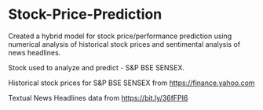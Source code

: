 # Stock-Price-Prediction
Created a hybrid model for stock price/performance prediction using numerical analysis of historical stock prices and sentimental analysis of news headlines.

Stock used to analyze and predict - S&P BSE SENSEX.

Historical stock prices for S&P BSE SENSEX from https://finance.yahoo.com

Textual News Headlines data from https://bit.ly/36fFPI6
